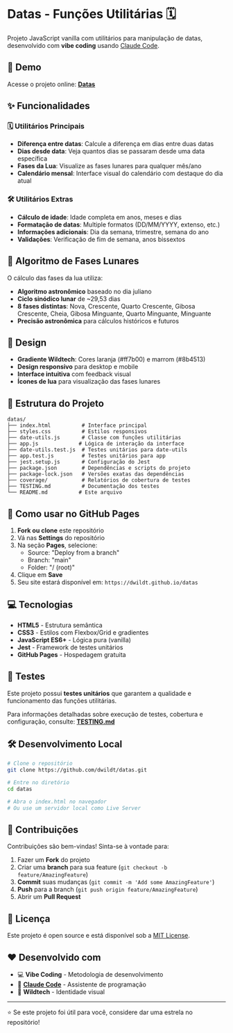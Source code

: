 # Datas - Funções Utilitárias 🗓️

Projeto JavaScript vanilla com utilitários para manipulação de datas, desenvolvido com **vibe coding** usando [Claude Code](https://claude.ai/code).

## 🚀 Demo

Acesse o projeto online: **[Datas](https://dwildt.github.io/datas)**

## ✨ Funcionalidades

### 🗓️ Utilitários Principais
- **Diferença entre datas**: Calcule a diferença em dias entre duas datas
- **Dias desde data**: Veja quantos dias se passaram desde uma data específica
- **Fases da Lua**: Visualize as fases lunares para qualquer mês/ano
- **Calendário mensal**: Interface visual do calendário com destaque do dia atual

### 🛠️ Utilitários Extras
- **Cálculo de idade**: Idade completa em anos, meses e dias
- **Formatação de datas**: Multiple formatos (DD/MM/YYYY, extenso, etc.)
- **Informações adicionais**: Dia da semana, trimestre, semana do ano
- **Validações**: Verificação de fim de semana, anos bissextos

## 🌙 Algoritmo de Fases Lunares

O cálculo das fases da lua utiliza:
- **Algoritmo astronômico** baseado no dia juliano
- **Ciclo sinódico lunar** de ~29,53 dias
- **8 fases distintas**: Nova, Crescente, Quarto Crescente, Gibosa Crescente, Cheia, Gibosa Minguante, Quarto Minguante, Minguante
- **Precisão astronômica** para cálculos históricos e futuros

## 🎨 Design

- **Gradiente Wildtech**: Cores laranja (#ff7b00) e marrom (#8b4513)
- **Design responsivo** para desktop e mobile
- **Interface intuitiva** com feedback visual
- **Ícones de lua** para visualização das fases lunares

## 📁 Estrutura do Projeto

```
datas/
├── index.html          # Interface principal
├── styles.css          # Estilos responsivos
├── date-utils.js       # Classe com funções utilitárias
├── app.js             # Lógica de interação da interface
├── date-utils.test.js  # Testes unitários para date-utils
├── app.test.js         # Testes unitários para app
├── jest.setup.js       # Configuração do Jest
├── package.json        # Dependências e scripts do projeto
├── package-lock.json   # Versões exatas das dependências
├── coverage/           # Relatórios de cobertura de testes
├── TESTING.md          # Documentação dos testes
└── README.md          # Este arquivo
```

## 🚀 Como usar no GitHub Pages

1. **Fork ou clone** este repositório
2. Vá nas **Settings** do repositório
3. Na seção **Pages**, selecione:
   - Source: "Deploy from a branch"
   - Branch: "main" 
   - Folder: "/ (root)"
4. Clique em **Save**
5. Seu site estará disponível em: `https://dwildt.github.io/datas`

## 💻 Tecnologias

- **HTML5** - Estrutura semântica
- **CSS3** - Estilos com Flexbox/Grid e gradientes
- **JavaScript ES6+** - Lógica pura (vanilla)
- **Jest** - Framework de testes unitários
- **GitHub Pages** - Hospedagem gratuita

## 🧪 Testes

Este projeto possui **testes unitários** que garantem a qualidade e funcionamento das funções utilitárias.

Para informações detalhadas sobre execução de testes, cobertura e configuração, consulte: **[TESTING.md](TESTING.md)**

## 🛠️ Desenvolvimento Local

```bash
# Clone o repositório
git clone https://github.com/dwildt/datas.git

# Entre no diretório
cd datas

# Abra o index.html no navegador
# Ou use um servidor local como Live Server
```

## 🤝 Contribuições

Contribuições são bem-vindas! Sinta-se à vontade para:

1. Fazer um **Fork** do projeto
2. Criar uma **branch** para sua feature (`git checkout -b feature/AmazingFeature`)
3. **Commit** suas mudanças (`git commit -m 'Add some AmazingFeature'`)
4. **Push** para a branch (`git push origin feature/AmazingFeature`)
5. Abrir um **Pull Request**

## 📜 Licença

Este projeto é open source e está disponível sob a [MIT License](LICENSE.md).

## ❤️ Desenvolvido com

- 💻 **Vibe Coding** - Metodologia de desenvolvimento
- 🤖 **[Claude Code](https://claude.ai/code)** - Assistente de programação
- 🎨 **Wildtech** - Identidade visual

---

⭐ Se este projeto foi útil para você, considere dar uma estrela no repositório!